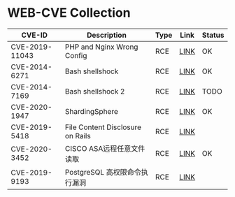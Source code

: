 # WEB-CVE Collection

| CVE-ID         | Description                      | Type | Link                                  | Status |
| -------------- | -------------------------------- | ---- | ------------------------------------- | ------ |
| CVE-2019-11043 | PHP and Nginx Wrong Config       | RCE  | [LINK](CVE-2019-11043/)               | OK     |
| CVE-2014-6271  | Bash shellshock                  | RCE  | [LINK](CVE-2014-6271/)                | OK     |
| CVE-2014-7169  | Bash shellshock 2                | RCE  | [LINK](CVE-2014-7169/)                | TODO   |
| CVE-2020-1947  | ShardingSphere                   | RCE  | [LINK](CVE-2020-1947/)                | OK     |
| CVE-2019-5418  | File Content Disclosure on Rails | RCE  |  [LINK](https://github.com/mpgn/CVE-2019-5418) |        |
| CVE-2020-3452  | CISCO ASA远程任意文件读取         | RCE  |  [LINK](https://github.com/darklotuskdb/CISCO-CVE-2020-3452-Scanner-Exploiter) | OK |
| CVE-2019-9193  | PostgreSQL 高权限命令执行漏洞     | RCE  |  [LINK](https://github.com/X-x-X-0/CVE-2019-9193) |